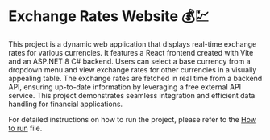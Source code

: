 # Exchange Rates Website 💰💹

This project is a dynamic web application that displays real-time exchange rates for various currencies. It features a React frontend created with Vite and an ASP.NET 8 C# backend. Users can select a base currency from a dropdown menu and view exchange rates for other currencies in a visually appealing table. The exchange rates are fetched in real time from a backend API, ensuring up-to-date information by leveraging a free external API service. This project demonstrates seamless integration and efficient data handling for financial applications.

For detailed instructions on how to run the project, please refer to the [How to run](./HOW_TO_RUN.md) file.
